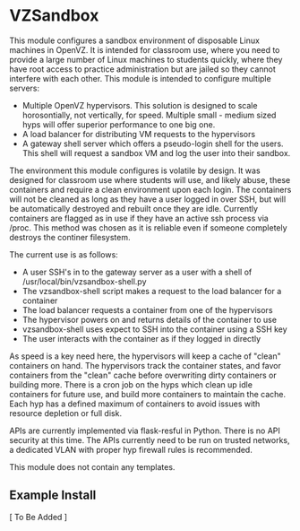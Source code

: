 VZSandbox
=========

This module configures a sandbox environment of disposable Linux machines in OpenVZ.
It is intended for classroom use, where you need to provide a large number of Linux machines
to students quickly, where they have root access to practice administration but are jailed
so they cannot interfere with each other.  This module is intended to configure multiple servers:

* Multiple OpenVZ hypervisors.  This solution is designed to scale horosontially, not vertically, for speed.  Multiple small - medium sized hyps will offer superior performance to one big one.
* A load balancer for distributing VM requests to the hypervisors
* A gateway shell server which offers a pseudo-login shell for the users.  This shell will request a sandbox VM and log the user into their sandbox.

The environment this module configures is volatile by design.
It was designed for classroom use where students will use, and likely abuse, these containers and require a clean environment upon each login.
The containers will not be cleaned as long as they have a user logged in over SSH, but will be automatically destroyed and rebuilt once they are idle.
Currently containers are flagged as in use if they have an active ssh process via /proc.
This method was chosen as it is reliable even if someone completely destroys the continer filesystem.

The current use is as follows:
* A user SSH's in to the gateway server as a user with a shell of /usr/local/bin/vzsandbox-shell.py
* The vzsandbox-shell script makes a request to the load balancer for a container
* The load balancer requests a container from one of the hypervisors
* The hypervisor powers on and returns details of the container to use
* vzsandbox-shell uses expect to SSH into the container using a SSH key
* The user interacts with the container as if they logged in directly

As speed is a key need here, the hypervisors will keep a cache of "clean" containers on hand.
The hypervisors track the container states, and favor containers from the "clean" cache before overwriting dirty containers or building more.
There is a cron job on the hyps which clean up idle containers for future use, and build more containers to maintain the cache.
Each hyp has a defined maximum of containers to avoid issues with resource depletion or full disk.

APIs are currently implemented via flask-resful in Python.
There is no API security at this time.
The APIs currently need to be run on trusted networks, a dedicated VLAN with proper hyp firewall rules is recommended.

This module does not contain any templates.

Example Install
---------------

[ To Be Added ]